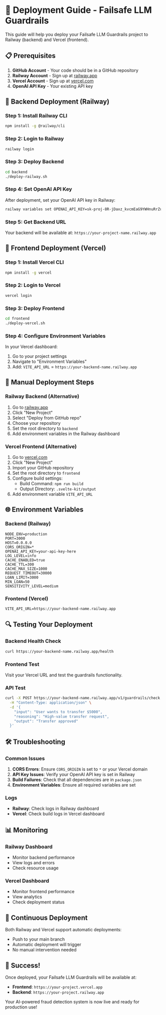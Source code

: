 # 🚀 Deployment Guide - Failsafe LLM Guardrails

This guide will help you deploy your Failsafe LLM Guardrails project to Railway (backend) and Vercel (frontend).

## 📋 Prerequisites

1. **GitHub Account** - Your code should be in a GitHub repository
2. **Railway Account** - Sign up at [railway.app](https://railway.app)
3. **Vercel Account** - Sign up at [vercel.com](https://vercel.com)
4. **OpenAI API Key** - Your existing API key

## 🔧 Backend Deployment (Railway)

### Step 1: Install Railway CLI
```bash
npm install -g @railway/cli
```

### Step 2: Login to Railway
```bash
railway login
```

### Step 3: Deploy Backend
```bash
cd backend
./deploy-railway.sh
```

### Step 4: Set OpenAI API Key
After deployment, set your OpenAI API key in Railway:
```bash
railway variables set OPENAI_API_KEY=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
```

### Step 5: Get Backend URL
Your backend will be available at: `https://your-project-name.railway.app`

## 🎨 Frontend Deployment (Vercel)

### Step 1: Install Vercel CLI
```bash
npm install -g vercel
```

### Step 2: Login to Vercel
```bash
vercel login
```

### Step 3: Deploy Frontend
```bash
cd frontend
./deploy-vercel.sh
```

### Step 4: Configure Environment Variables
In your Vercel dashboard:
1. Go to your project settings
2. Navigate to "Environment Variables"
3. Add: `VITE_API_URL` = `https://your-backend-name.railway.app`

## 🔗 Manual Deployment Steps

### Railway Backend (Alternative)
1. Go to [railway.app](https://railway.app)
2. Click "New Project"
3. Select "Deploy from GitHub repo"
4. Choose your repository
5. Set the root directory to `backend`
6. Add environment variables in the Railway dashboard

### Vercel Frontend (Alternative)
1. Go to [vercel.com](https://vercel.com)
2. Click "New Project"
3. Import your GitHub repository
4. Set the root directory to `frontend`
5. Configure build settings:
   - Build Command: `npm run build`
   - Output Directory: `.svelte-kit/output`
6. Add environment variable `VITE_API_URL`

## 🌐 Environment Variables

### Backend (Railway)
```env
NODE_ENV=production
PORT=3000
HOST=0.0.0.0
CORS_ORIGIN=*
OPENAI_API_KEY=your-api-key-here
LOG_LEVEL=info
CACHE_ENABLED=true
CACHE_TTL=300
CACHE_MAX_SIZE=1000
REQUEST_TIMEOUT=30000
LOAN_LIMIT=3000
MIN_LOAN=50
SENSITIVITY_LEVEL=medium
```

### Frontend (Vercel)
```env
VITE_API_URL=https://your-backend-name.railway.app
```

## 🔍 Testing Your Deployment

### Backend Health Check
```bash
curl https://your-backend-name.railway.app/health
```

### Frontend Test
Visit your Vercel URL and test the guardrails functionality.

### API Test
```bash
curl -X POST https://your-backend-name.railway.app/v1/guardrails/check \
  -H "Content-Type: application/json" \
  -d '{
    "input": "User wants to transfer $5000",
    "reasoning": "High-value transfer request",
    "output": "Transfer approved"
  }'
```

## 🛠️ Troubleshooting

### Common Issues

1. **CORS Errors**: Ensure `CORS_ORIGIN` is set to `*` or your Vercel domain
2. **API Key Issues**: Verify your OpenAI API key is set in Railway
3. **Build Failures**: Check that all dependencies are in `package.json`
4. **Environment Variables**: Ensure all required variables are set

### Logs
- **Railway**: Check logs in Railway dashboard
- **Vercel**: Check build logs in Vercel dashboard

## 📊 Monitoring

### Railway Dashboard
- Monitor backend performance
- View logs and errors
- Check resource usage

### Vercel Dashboard
- Monitor frontend performance
- View analytics
- Check deployment status

## 🔄 Continuous Deployment

Both Railway and Vercel support automatic deployments:
- Push to your main branch
- Automatic deployment will trigger
- No manual intervention needed

## 🎉 Success!

Once deployed, your Failsafe LLM Guardrails will be available at:
- **Frontend**: `https://your-project.vercel.app`
- **Backend**: `https://your-project.railway.app`

Your AI-powered fraud detection system is now live and ready for production use! 